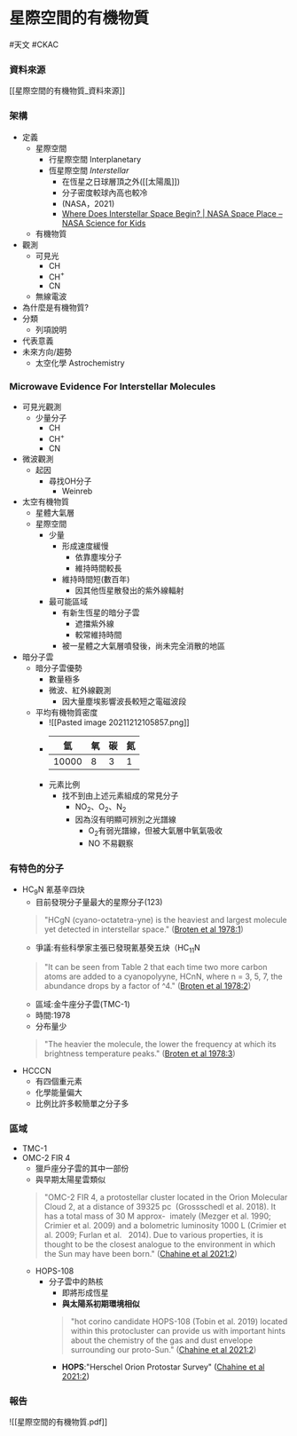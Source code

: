 # 星際空間的有機物質
#天文 #CKAC

### 資料來源
[[星際空間的有機物質_資料來源]]
### 架構
- 定義
	- 星際空間
		- 行星際空間 Interplanetary
		- 恆星際空間 *Interstellar*
			- 在恆星之日球層頂之外([[太陽風]])
			- 分子密度較球內高也較冷
			- (NASA，2021)
			- [Where Does Interstellar Space Begin? | NASA Space Place – NASA Science for Kids](https://spaceplace.nasa.gov/interstellar/en/)
	- 有機物質
- 觀測
	- 可見光
		- CH
		- CH$^+$
		- CN
	- 無線電波
- 為什麼是有機物質?
- 分類
	- 列項說明
- 代表意義
- 未來方向/趨勢
	- 太空化學 Astrochemistry


### Microwave Evidence For Interstellar Molecules

- 可見光觀測
	- 少量分子
		- CH
		- CH$^+$
		- CN
- 微波觀測
	- 起因
		- 尋找OH分子
			- Weinreb
- 太空有機物質
	- 星體大氣層
	- 星際空間
		- 少量
			- 形成速度緩慢
				- 依靠塵埃分子
				- 維持時間較長
			- 維持時間短(數百年)
				- 因其他恆星散發出的紫外線輻射
		- 最可能區域
			- 有新生恆星的暗分子雲
				- 遮擋紫外線
				- 較常維持時間
			- 被一星體之大氣層噴發後，尚未完全消散的地區	
- 暗分子雲
	- 暗分子雲優勢
		- 數量極多
		- 微波、紅外線觀測
			- 因大量塵埃影響波長較短之電磁波段
	- 平均有機物質密度
		- ![[Pasted image 20211212105857.png]]
		- |氫|氧|碳|氮|
			|---|---|---|---|
			|10000|8|3|1|
		- 元素比例
			- 找不到由上述元素組成的常見分子
				- NO$_2$、O$_2$、N$_2$
				- 因為沒有明顯可辨別之光譜線
					- O$_2$有弱光譜線，但被大氣層中氧氣吸收
					- NO 不易觀察

### 有特色的分子
- HC$_9$N 氰基辛四炔
	- 目前發現分子量最大的星際分子(123)
	> "HCgN (cyano-octatetra-yne) is the heaviest and largest molecule yet detected in interstellar space." ([Broten et al 1978:1](zotero://open-pdf/library/items/DI5X7RXX?page=1))
	- 爭議:有些科學家主張已發現氰基癸五炔（HC$_{11}$N
	> "It can be seen from Table 2 that each time two more carbon atoms are added to a cyanopolyyne, HCnN, where n = 3, 5, 7, the abundance drops by a factor of ^4." ([Broten et al 1978:2](zotero://open-pdf/library/items/DI5X7RXX?page=2))
	- 區域:金牛座分子雲(TMC-1)
	- 時間:1978
	- 分布量少
	> "The heavier the molecule, the lower the frequency at which its brightness temperature peaks." ([Broten et al 1978:3](zotero://open-pdf/library/items/DI5X7RXX?page=3))
- HCCCN
	- 有四個重元素
	- 化學能量偏大
	- 比例比許多較簡單之分子多

### 區域
- TMC-1
- OMC-2 FIR 4
	- 獵戶座分子雲的其中一部份
	- 與早期太陽星雲類似
	> "OMC-2 FIR 4, a protostellar cluster located in the Orion Molecular Cloud 2, at a distance of 39325 pc  (Grossschedl et al. 2018). It has a total mass of 30 M approx-  imately (Mezger et al. 1990; Crimier et al. 2009) and a bolometric luminosity 1000 L (Crimier et al. 2009; Furlan et al.   2014). Due to various properties, it is thought to be the closest analogue to the environment in which the Sun may have been born." ([Chahine et al 2021:2](zotero://open-pdf/library/items/HFXEY9SN?page=2))
	- HOPS-108
		- 分子雲中的熱核
			- 即將形成恆星
			- **與太陽系初期環境相似**
			> "hot corino candidate HOPS-108 (Tobin et al. 2019) located within this protocluster can provide us with important hints about the chemistry of the gas and dust envelope surrounding our proto-Sun." ([Chahine et al 2021:2](zotero://open-pdf/library/items/HFXEY9SN?page=2))
			- **HOPS**:"Herschel Orion Protostar Survey" ([Chahine et al 2021:2](zotero://open-pdf/library/items/HFXEY9SN?page=2))


### 報告
![[星際空間的有機物質.pdf]]